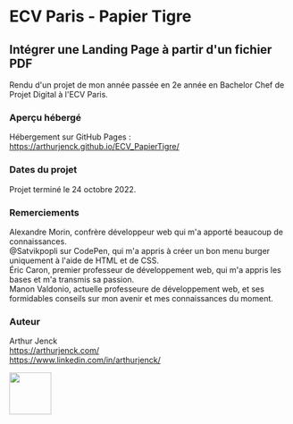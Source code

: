 # ECV Paris - Papier Tigre

## Intégrer une Landing Page à partir d'un fichier PDF

Rendu d'un projet de mon année passée en 2e année en Bachelor Chef de Projet Digital à l'ECV Paris.

### Aperçu hébergé

Hébergement sur GitHub Pages :  
https://arthurjenck.github.io/ECV_PapierTigre/

### Dates du projet

Projet terminé le 24 octobre 2022.

### Remerciements

Alexandre Morin, confrère développeur web qui m'a apporté beaucoup de connaissances.  
@Satvikpopli sur CodePen, qui m'a appris à créer un bon menu burger uniquement à l'aide de HTML et de CSS.  
Éric Caron, premier professeur de développement web, qui m'a appris les bases et m'a transmis sa passion.  
Manon Valdonio, actuelle professeure de développement web, et ses formidables conseils sur mon avenir et mes connaissances du moment.

### Auteur

Arthur Jenck  
https://arthurjenck.com/  
https://www.linkedin.com/in/arthurjenck/

<img src="https://i.ibb.co/grKRmmn/Logo-Jaune-PNG.png" width="75">

